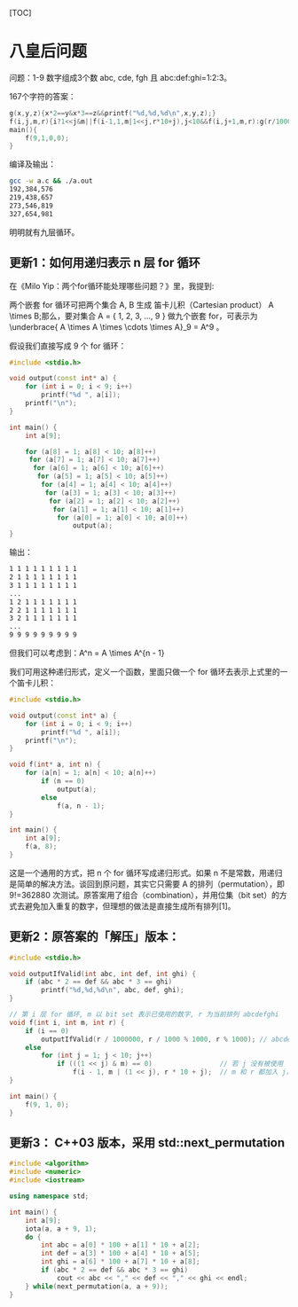 [TOC]

# 八皇后问题

问题：1-9 数字组成3个数 abc, cde, fgh 且 abc:def:ghi=1:2:3。

167个字符的答案：
```c++
g(x,y,z){x*2==y&x*3==z&&printf("%d,%d,%d\n",x,y,z);}
f(i,j,m,r){i?1<<j&m||f(i-1,1,m|1<<j,r*10+j),j<10&&f(i,j+1,m,r):g(r/1000000,r/1000%1000,r%1000);}
main(){
    f(9,1,0,0);
}
```
编译及输出：
```sh
gcc -w a.c && ./a.out
192,384,576
219,438,657
273,546,819
327,654,981
```
明明就有九层循环。

## 更新1：如何用递归表示 n 层 for 循环
在《Milo Yip：两个for循环能处理哪些问题？》里，我提到:

两个嵌套 for 循环可把两个集合 A, B 生成 笛卡儿积（Cartesian product） A \times B;那么，要对集合 A = \{ 1, 2, 3, ..., 9 \} 做九个嵌套 for，可表示为 \underbrace{ A \times A \times \cdots \times A}_9 = A^9 。

假设我们直接写成 9 个 for 循环：
```c++
#include <stdio.h>

void output(const int* a) {
    for (int i = 0; i < 9; i++)
        printf("%d ", a[i]);
    printf("\n");
}

int main() {
    int a[9];

    for (a[8] = 1; a[8] < 10; a[8]++)
     for (a[7] = 1; a[7] < 10; a[7]++)
      for (a[6] = 1; a[6] < 10; a[6]++)
       for (a[5] = 1; a[5] < 10; a[5]++)
        for (a[4] = 1; a[4] < 10; a[4]++)
         for (a[3] = 1; a[3] < 10; a[3]++)
          for (a[2] = 1; a[2] < 10; a[2]++)
           for (a[1] = 1; a[1] < 10; a[1]++)
            for (a[0] = 1; a[0] < 10; a[0]++)
                output(a);
}
```
输出：
```sh
1 1 1 1 1 1 1 1 1 
2 1 1 1 1 1 1 1 1 
3 1 1 1 1 1 1 1 1 
...
1 2 1 1 1 1 1 1 1
2 2 1 1 1 1 1 1 1
3 2 1 1 1 1 1 1 1
...
9 9 9 9 9 9 9 9 9
```
但我们可以考虑到：A^n = A \times A^{n - 1}

我们可用这种递归形式，定义一个函数，里面只做一个 for 循环去表示上式里的一个笛卡儿积：
```c++
#include <stdio.h>

void output(const int* a) {
    for (int i = 0; i < 9; i++)
        printf("%d ", a[i]);
    printf("\n");
}

void f(int* a, int n) {
    for (a[n] = 1; a[n] < 10; a[n]++)
        if (n == 0)
            output(a);
        else
            f(a, n - 1);
}

int main() {
    int a[9];
    f(a, 8);
}
```
这是一个通用的方式，把 n 个 for 循环写成递归形式。如果 n 不是常数，用递归是简单的解决方法。谈回到原问题，其实它只需要 A 的排列（permutation），即 9!=362880 次测试。原答案用了组合（combination），并用位集（bit set）的方式去避免加入重复的数字，但理想的做法是直接生成所有排列[1]。

## 更新2：原答案的「解压」版本：
```c++
#include <stdio.h>

void outputIfValid(int abc, int def, int ghi) {
    if (abc * 2 == def && abc * 3 == ghi)
        printf("%d,%d,%d\n", abc, def, ghi);
}

// 第 i 层 for 循环, m 以 bit set 表示已使用的数字, r 为当前排列 abcdefghi
void f(int i, int m, int r) {
    if (i == 0)
        outputIfValid(r / 1000000, r / 1000 % 1000, r % 1000); // abcdefghi -> abc, def, ghi
    else
        for (int j = 1; j < 10; j++)
            if (((1 << j) & m) == 0)                 // 若 j 没有被使用
                f(i - 1, m | (1 << j), r * 10 + j);  // m 和 r 都加入 j，进入 i - 1 的循环
}

int main() {
    f(9, 1, 0);
}
```

## 更新3： C++03 版本，采用 std::next_permutation
```c++
#include <algorithm>
#include <numeric>
#include <iostream>

using namespace std;

int main() {
    int a[9];
    iota(a, a + 9, 1);
    do {
        int abc = a[0] * 100 + a[1] * 10 + a[2];
        int def = a[3] * 100 + a[4] * 10 + a[5];
        int ghi = a[6] * 100 + a[7] * 10 + a[8];
        if (abc * 2 == def && abc * 3 == ghi)
            cout << abc << "," << def << "," << ghi << endl;
    } while(next_permutation(a, a + 9));
}
```